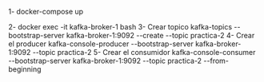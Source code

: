 1- docker-compose up

2- docker exec -it kafka-broker-1 bash
3- Crear topico
kafka-topics --bootstrap-server kafka-broker-1:9092 --create --topic practica-2
4- Crear el producer
kafka-console-producer --bootstrap-server kafka-broker-1:9092 --topic practica-2
5- Crear el consumidor
kafka-console-consumer --bootstrap-server kafka-broker-1:9092 --topic practica-2 --from-beginning

